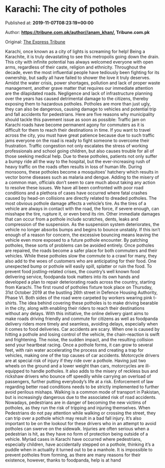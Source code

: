 
# Karachi: The city of potholes

Published at: **2019-11-07T08:23:19+00:00**

Author: **https://tribune.com.pk/author//anam_khan/, Tribune.com.pk**

Original: [The Express Tribune](https://tribune.com.pk/story/2091570/1-karachi-city-potholes/)

Karachi, once known as a city of lights is screaming for help! Being a Karachite, it is truly devastating to see this metropolis going down the drain. This city with infinite potential has always welcomed everyone with open arms, regardless of their caste, religion and ethnicity. Throughout the decade, even the most influential people have tediously been fighting for its ownership, but sadly all have failed to shower the love it truly deserves.
Amidst the water crisis, power shortages, pollution and lack of proper waste management, another grave matter that requires our immediate attention are the dilapidated roads. Negligence and lack of infrastructure planning over the years has caused detrimental damage to the citizens, thereby exposing them to hazardous potholes. Potholes are more than just ugly, they can also be dangerous, causing damage to vehicles and potential trip and fall accidents for pedestrians.
Here are five reasons why municipality should tackle this pavement issue as soon as possible:
Traffic jam on Karachi roads have become permanent agony for commuters as it is difficult for them to reach their destinations in time. If you want to travel across the city, you must have great patience because due to such traffic jams everyone on the road is ready to fight someone to overcome their frustration. Traffic congestion not only escalates the stress of working professionals and school going children, but also causes trouble for all of those seeking medical help.
Due to these potholes, patients not only suffer a bumpy ride all the way to the hospital, but the ever-increasing rush of heavy traffic on the roads often results in loss of human life. During monsoons, these potholes become a mosquitoes’ hatchery which results in vector borne diseases such as malaria and dengue. Adding to the misery of a common man, officials don’t seem to care much about taking any action to resolve these issues.
We have all been confronted with poor road conditions and a plethora of cases have occurred where fatal crashes caused by head-on collisions are directly related to dreaded potholes. The most obvious pothole damage affects a vehicle’s tire. As the tires of a vehicle are always in contact with the road, the force, if severe enough, can misshape the tire, rupture it, or even bend its rim. Other immediate damages that can occur from a pothole include scratches, dents, leaks and compression of the suspension.
As the suspension system deteriorates, the vehicle no longer absorbs bumps and begins to bounce unstably. If this isn’t enough of a reason for concern, the excessive bouncing means leaving the vehicle even more exposed to a future pothole encounter. By patching potholes, these sorts of problems can be avoided entirely. Once potholes are repaired, the roads become a safer place for both commuters and their vehicles.
While these potholes slow the commute to a crawl for many, they also add to the woes of customers who are anticipating for their food. One unexpected bump or pothole will easily spill, splatter or ruin the food. To prevent food jostling-related crises, the country’s well known food delivering service, foodpanda took matters into its own hands and developed a plan to repair deteriorating roads across the country, starting from Karachi. The first round of potholes fixture took place on Thursday, 31st October 2019 at the bustling 26th street in Defence Housing Authority, Phase VI.
Both sides of the road were carpeted by workers wearing pink t-shirts. The idea behind covering these potholes is to make driving bearable in the city, along with enabling their riders to reach their destinations without any delays. With this initiative, the online delivery giant aims to make roads driving friendly and commute for citizens as well as foodpanda delivery riders more timely and seamless, avoiding delays, especially when it comes to food deliveries.
Car accidents are scary. When one is caused by hitting a pothole and losing control of the vehicle, the chain-reaction is swift and frightening. The noise, the sudden impact, and the resulting collision send your heartbeat racing. Once a pothole forms, it can grow to several feet, with rain water accelerating the process and creating a trap for vehicles, making one of the top causes of car accidents.
Motorcycle drivers are at special risk of injury if they ride over a pothole. Having just two wheels on the ground and a lower weight than cars, motorcycles are ill-equipped to handle potholes. It also adds to the misery of reckless bus and rickshaw drivers who bounce off speedily while carrying an overload of passengers, further putting everybody’s life at a risk. Enforcement of law regarding better road conditions needs to be strictly implemented to further avoid perilous mishaps.
Walking is a common mode of transport in Pakistan, but is increasingly dangerous due to the associated risk of road accidents. Nowadays, pedestrians are in danger of becoming the new victims of potholes, as they run the risk of tripping and injuring themselves. When Pedestrians do not pay attention while walking or crossing the street, they can trip over a pothole which may result in a bad fall injury. It’s also important to be on the lookout for these drivers who in an attempt to avoid potholes can swerve on the sidewalk.
Injuries are often serious when a pedestrian is hit, as they have no form of protection being outside of a vehicle. Myriad cases in Karachi have occurred where pedestrians, especially children, have accidentally stepped on a pothole, thinking it’s a puddle when in actuality it turned out to be a manhole. It is impossible to prevent potholes from forming, as there are many reasons for their existence, however, thanks to foodpanda, help is at hand
